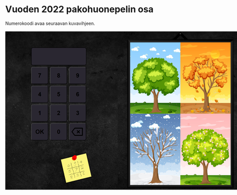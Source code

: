 <h1><b> Vuoden 2022 pakohuonepelin osa </b></h1>
Numerokoodi avaa seuraavan kuvavihjeen.
<br> <br>

<div style="display:flex;">
  <img src="https://github.com/DualRedd/pulmapeli2022/blob/main/doc/pulmapeli2022_verkkosivu1.png?raw=true" height="500"/>
  <img src="https://github.com/DualRedd/pulmapeli2022/blob/main/doc/pulmapeli2022_verkkosivu2.png?raw=true" height="500"/>
</div>
